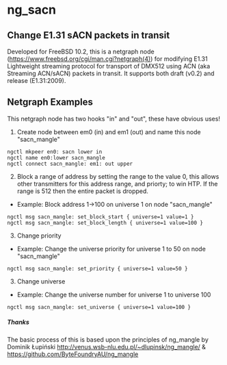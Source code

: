 # ng_sacn
## Change E1.31 sACN packets in transit

Developed for FreeBSD 10.2, this is a netgraph node (https://www.freebsd.org/cgi/man.cgi?netgraph(4)) for modifying E1.31 Lightweight streaming protocol for transport of DMX512 using ACN (aka Streaming ACN/sACN) packets in transit.
It supports both draft (v0.2) and release (E1.31:2009).


## Netgraph Examples
This netgraph node has two hooks "in" and "out", these have obvious uses!

1. Create node between em0 (in) and em1 (out) and name this node "sacn_mangle"
~~~~
ngctl mkpeer en0: sacn lower in
ngctl name en0:lower sacn_mangle
ngctl connect sacn_mangle: em1: out upper
~~~~

2. Block a range of address by setting the range to the value 0, this allows other transmitters for this address range, and priorty; to win HTP. If the range is 512 then the entire packet is dropped.
* Example: Block address 1->100 on universe 1 on node "sacn_mangle"
~~~~
ngctl msg sacn_mangle: set_block_start { universe=1 value=1 }
ngctl msg sacn_mangle: set_block_length { universe=1 value=100 }
~~~~

3. Change priority
* Example: Change the universe priority for universe 1 to 50 on node "sacn_mangle"
~~~~
ngctl msg sacn_mangle: set_priority { universe=1 value=50 }
~~~~

3. Change universe
* Example: Change the universe number for universe 1 to universe 100
~~~~
ngctl msg sacn_mangle: set_universe { universe=1 value=100 }
~~~~



##### Thanks
The basic process of this is based upon the principles of ng_mangle by Dominik Łupiński
http://venus.wsb-nlu.edu.pl/~dlupinsk/ng_mangle/ & https://github.com/ByteFoundryAU/ng_mangle
